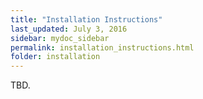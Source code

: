 ```yaml
---
title: "Installation Instructions"
last_updated: July 3, 2016
sidebar: mydoc_sidebar
permalink: installation_instructions.html
folder: installation
---
```


TBD.
